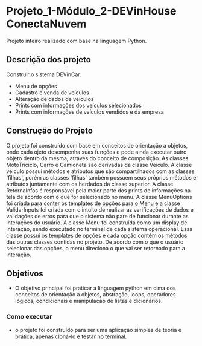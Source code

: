 # Projeto_1-Módulo_2-DEVinHouse ConectaNuvem

Projeto inteiro realizado com base na linguagem Python.

## Descrição dos projeto

Construir o sistema DEVinCar:
- Menu de opções
- Cadastro e venda de veículos
- Alteração de dados de veículos
- Prints com informações dos veículos selecionados
- Prints com informações de veículos vendidos e da empresa

## Construção do Projeto

O projeto foi construído com base em conceitos de orientação a objetos, onde cada ojeto desempenha suas funções e pode ainda executar outro objeto dentro da mesma, através do conceito de composição.
As classes MotoTriciclo, Carro e Camioneta são derivadas da classe Veiculo. A classe veiculo possui métodos e atributos que são compartilhados com as classes 'filhas', porém as classes 'filhas' também possuem seus próprios métodos e atributos juntamente com os herdados da classe superior.
A classe RetornaInfos é responsável pela maior parte dos prints de informações na tela de acordo com o que for selecionado no menu.
A classe MenuOptions foi criada para conter os templates de opções para o Menu e a classe ValidarInputs foi criada com o intuito de realizar as verificações de dados e validações de erros para que o sistema não pare de funcionar durante as interações do usuário.
A classe Menu foi construída como um display de interação, sendo executado no terminal de cada sistema operacional. Essa classe possui os templates de opções e cada opção contém os métodos das outras classes contidas no projeto. De acordo com o que o usuário selecionar das opções, o menu direciona o que vai ser retornado para a interação.

## Objetivos

- O objetivo principal foi praticar a linguagem python em cima dos conceitos de orientação a objetos, abstração, loops, operadores lógicos, condicionais e manipulação de listas e dicionários.

### Como executar

- o projeto foi construído para ser uma aplicação simples de teoria e prática, apenas cloná-lo e testar no terminal.


